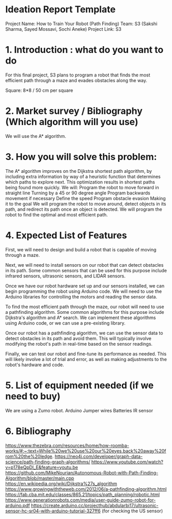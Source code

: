 # Ideation Report Template
Project Name: How to Train Your Robot (Path Finding)
Team: S3 (Sakshi Sharma, Sayed Mossavi, Sochi Aneke)
Project Link: S3

# 1. Introduction : what do you want to do  
For this final project, S3 plans to program a robot that finds the most efficient path through a maze and evades obstacles along the way.

Square: 8*8 / 50 cm per square

# 2. Market survey / Bibliography (Which algorithm will you use)
We will use the A* algorithm. 

# 3. How you will solve this problem: 
The A* algorithm improves on the Dijkstra shortest path algorithm, by including extra information by way of a heuristic function that determines which paths to explore next. This optimization results in shortest paths being found more quickly.
We will: 
Program the robot to move forward in straight line 
Turning by a 45 or 90 degree angle
Program backwards movement if necessary
Define the speed
Program obstacle evasion
Making it to the goal 
We will program the robot to move around, detect objects in its path, and redirect its path once an object is detected. We will program the robot to find the optimal and most efficient path. 

# 4. Expected List of Features
First, we will need to design and build a robot that is capable of moving through a maze.

Next, we will need to install sensors on our robot that can detect obstacles in its path. Some common sensors that can be used for this purpose include infrared sensors, ultrasonic sensors, and LIDAR sensors.

Once we have our robot hardware set up and our sensors installed, we can begin programming the robot using Arduino code. We will need to use the Arduino libraries for controlling the motors and reading the sensor data.

To find the most efficient path through the maze, our robot will need to use a pathfinding algorithm. Some common algorithms for this purpose include Dijkstra's algorithm and A* search. We can implement these algorithms using Arduino code, or we can use a pre-existing library.

Once our robot has a pathfinding algorithm, we can use the sensor data to detect obstacles in its path and avoid them. This will typically involve modifying the robot's path in real-time based on the sensor readings.

Finally, we can test our robot and fine-tune its performance as needed. This will likely involve a lot of trial and error, as well as making adjustments to the robot's hardware and code.
 

# 5. List of equipment needed (if we need to buy)
We are using a Zumo robot.
Arduino 
Jumper wires
Batteries
IR sensor



# 6. Bibliography
https://www.thezebra.com/resources/home/how-roomba-works/#:~:text=While%20we%20use%20our%20eyes,back%20away%20from%20the%20ledge.
https://neo4j.com/developer/graph-data-science/path-finding-graph-algorithms/
https://www.youtube.com/watch?v=p178eQpDI_E&feature=youtu.be
https://github.com/MikeNourian/Autonomous-Robot-with-Path-Finding-Algorithm/blob/master/main.cpp
https://en.wikipedia.org/wiki/Dijkstra%27s_algorithm
https://www.growingwiththeweb.com/2012/06/a-pathfinding-algorithm.html
https://fab.cba.mit.edu/classes/865.21/topics/path_planning/robotic.html
https://www.generationrobots.com/media/user-guide-zumo-robot-for-arduino.pdf
https://create.arduino.cc/projecthub/abdularbi17/ultrasonic-sensor-hc-sr04-with-arduino-tutorial-327ff6 (for checking the US sensor)



